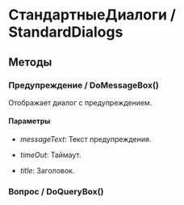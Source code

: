 
# СтандартныеДиалоги / StandardDialogs

## Методы
    
### Предупреждение / DoMessageBox()
    
    
    
Отображает диалог с предупреждением.


  
  
#### Параметры

* *messageText*: Текст предупреждения.

* *timeOut*: Таймаут.

* *title*: Заголовок.

### Вопрос / DoQueryBox()
    
